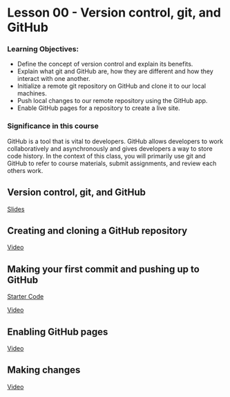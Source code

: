 # Lesson 00 - Version control, git, and GitHub

### Learning Objectives:

- Define the concept of version control and explain its benefits.
- Explain what git and GitHub are, how they are different and how they interact with one another.
- Initialize a remote git repository on GitHub and clone it to our local machines.
- Push local changes to our remote repository using the GitHub app.
- Enable GitHub pages for a repository to create a live site.

### Significance in this course

GitHub is a tool that is vital to developers. GitHub allows developers to work collaboratively and  asynchronously and gives developers a way to store code history. In the context of this class, you will primarily use git and GitHub to refer to course materials, submit assignments, and review each others work.

## Version control, git, and GitHub

[Slides](https://docs.google.com/presentation/d/1x313g5vrekrdq-617ZO0wRRxvY0q_NsC1pmCY-1hulQ/edit?usp=sharing)

## Creating and cloning a GitHub repository

[Video](https://youtu.be/2J1cULaMzCw)

## Making your first commit and pushing up to GitHub
[Starter Code](https://drive.google.com/file/d/1tVbFoTXyIwfibF6WApV29QY_LjFK6GDH/view?usp=sharing)

[Video](https://youtu.be/JwCPOaRXzSQ)

## Enabling GitHub pages

[Video](https://youtu.be/7IZ-QuJz73U)

## Making changes

[Video](https://youtu.be/tn2ZlJvNVz8)
